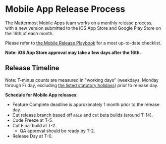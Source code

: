 # Mobile App Release Process

The Mattermost Mobile Apps team works on a monthly release process, with a new version submitted to the iOS App Store and Google Play Store on the 16th of each month.

Please refer to [the Mobile Release Playbook](https://community.mattermost.com/playbooks/playbooks/yxb6yyckgbrebe8eiuzmb6w8co/outline) for a most up-to-date checklist.

**Note: iOS App Store approval may take a few days after the 16th.**

## Release Timeline

Note: T-minus counts are measured in "working days" \(weekdays, Monday through Friday, excluding [the listed statutory holidays](https://handbook.mattermost.com/operations/workplace/people/working-at-mattermost/paid-time-off#holidays)\) prior to release day.

**Schedule for Mobile App releases**:
 - Feature Complete deadline is approximately 1 month prior to the release day.
 - Cut release branch based off `main` and cut beta builds (around T-14).
 - Code Freeze at T-5.
 - Cut Final build at T-2.
    - QA approval should be ready by T-2.
 - Release Day at T-0.

